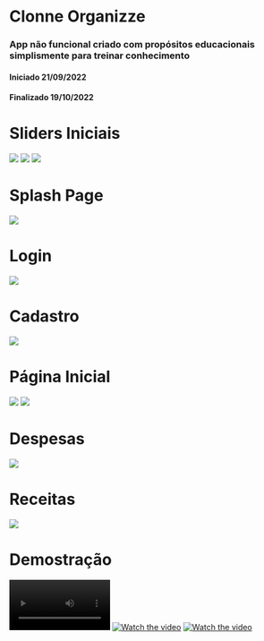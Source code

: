 # Clonne Organizze
### App não funcional criado com propósitos educacionais simplismente para treinar conhecimento
#### Iniciado 21/09/2022
#### Finalizado 19/10/2022

# Sliders Iniciais
![](demonstration/slider.png)
![](demonstration/slider2.png)
![](demonstration/slider3.png)

# Splash Page
![](demonstration/splash.png)

# Login
![](demonstration/login.png)

# Cadastro
![](demonstration/cadastro.png)

# Página Inicial
![](demonstration/home.png)
![](demonstration/home2.png)

# Despesas
![](demonstration/despesas.png)

# Receitas
![](demonstration/receitas.png)

# Demostração
<video src='https://www.youtube.com/watch?v=QvPv6hsmVaQ' width='180'></video>
[![Watch the video](https://i.imgur.com/vKb2F1B.png)](https://github.com/MartinelliNTZ/Organizze/blob/master/demonstration/demostration.mp4)
[![Watch the video](https://i.imgur.com/vKb2F1B.png)](https://youtu.be/vt5fpE0bzSY)
